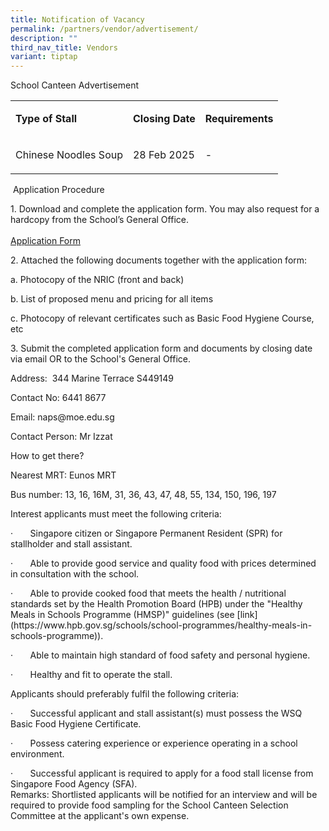 ```yaml
---
title: Notification of Vacancy
permalink: /partners/vendor/advertisement/
description: ""
third_nav_title: Vendors
variant: tiptap
---
```

<p>School Canteen Advertisement</p>
<table style="minWidth: 75px">
<colgroup>
<col>
<col>
<col>
</colgroup>
<tbody>
<tr>
<td rowspan="1" colspan="1">
<p><strong>Type of Stall</strong>
</p>
</td>
<td rowspan="1" colspan="1">
<p><strong>Closing Date</strong>
</p>
</td>
<td rowspan="1" colspan="1">
<p><strong>Requirements</strong>
</p>
</td>
</tr>
<tr>
<td rowspan="1" colspan="1">
<p>Chinese Noodles Soup</p>
</td>
<td rowspan="1" colspan="1">
<p>28 Feb 2025</p>
</td>
<td rowspan="1" colspan="1">
<p>-</p>
</td>
</tr>
</tbody>
</table>
<p>&nbsp;Application Procedure</p>
<p>1. Download and complete the application form. You may also request for
a hardcopy from the School’s General Office.
<br>
<br><a href="https://go.gov.sg/canteenstall" rel="noopener nofollow" target="_blank">Application Form</a>
</p>
<p>2. Attached the following documents together with the application form:</p>
<p>a. Photocopy of the NRIC (front and back)</p>
<p>b. List of proposed menu and pricing for all items</p>
<p>c. Photocopy of relevant certificates such as Basic Food Hygiene Course,
etc</p>
<p>3. Submit the completed application form and documents by closing date
via email OR to the School's General Office.</p>
<p>Address:&nbsp; 344 Marine Terrace S449149</p>
<p>Contact No: 6441 8677</p>
<p>Email: <a rel="noopener noreferrer nofollow" target="_blank">naps@moe.edu.sg</a>
</p>
<p>Contact Person: Mr Izzat</p>
<p>How to get there?</p>
<p>Nearest MRT: Eunos MRT</p>
<p>Bus number: 13, 16, 16M, 31, 36, 43, 47, 48, 55, 134, 150, 196, 197</p>
<p>Interest applicants must meet the following criteria:</p>
<p>·&nbsp;&nbsp;&nbsp;&nbsp;&nbsp;&nbsp; Singapore citizen or Singapore Permanent
Resident (SPR) for stallholder and stall assistant.</p>
<p>·&nbsp;&nbsp;&nbsp;&nbsp;&nbsp;&nbsp; Able to provide good service and
quality food with prices determined in consultation with the school.</p>
<p>·&nbsp;&nbsp;&nbsp;&nbsp;&nbsp;&nbsp; Able to provide cooked food that
meets the health / nutritional standards set by the Health Promotion Board
(HPB) under the "Healthy Meals in Schools Programme (HMSP)" guidelines
(see [link](<a rel="noopener noreferrer nofollow" target="_blank">https://www.hpb.gov.sg/schools/school-programmes/healthy-meals-in-schools-programme</a>)).</p>
<p>·&nbsp;&nbsp;&nbsp;&nbsp;&nbsp;&nbsp; Able to maintain high standard of
food safety and personal hygiene.</p>
<p>·&nbsp;&nbsp;&nbsp;&nbsp;&nbsp;&nbsp; Healthy and fit to operate the stall.</p>
<p>Applicants should preferably fulfil the following criteria:</p>
<p>·&nbsp;&nbsp;&nbsp;&nbsp;&nbsp;&nbsp; Successful applicant and stall assistant(s)
must possess the WSQ Basic Food Hygiene Certificate.</p>
<p>·&nbsp;&nbsp;&nbsp;&nbsp;&nbsp;&nbsp; Possess catering experience or experience
operating in a school environment.</p>
<p>·&nbsp;&nbsp;&nbsp;&nbsp;&nbsp;&nbsp; Successful applicant is required
to apply for a food stall license from Singapore Food Agency (SFA).
<br>Remarks: Shortlisted applicants will be notified for an interview and
will be required to provide food sampling for the School Canteen Selection
Committee at the applicant's own expense.</p>